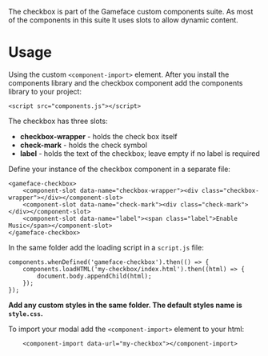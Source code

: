 The checkbox is part of the Gameface custom components suite. As most of the components in this suite It uses slots to allow dynamic content.


Usage
===================
Using the custom `<component-import>` element.
After you install the components library and the checkbox component add the components library to your project:

~~~~{.html}
<script src="components.js"></script>
~~~~

The checkbox has three slots:
- **checkbox-wrapper** - holds the check box itself
- **check-mark** - holds the check symbol
- **label** - holds the text of the checkbox; leave empty if no label is required

Define your instance of the checkbox component in a separate file:

~~~~{.html}
<gameface-checkbox>
    <component-slot data-name="checkbox-wrapper"><div class="checkbox-wrapper"></div></component-slot>
    <component-slot data-name="check-mark"><div class="check-mark"></div></component-slot>
    <component-slot data-name="label"><span class="label">Enable Music</span></component-slot>
</gameface-checkbox>
~~~~


In the same folder add the loading script in a `script.js` file:

~~~~{.js}
components.whenDefined('gameface-checkbox').then(() => {
    components.loadHTML('my-checkbox/index.html').then((html) => {
        document.body.appendChild(html);
    });
});
~~~~

**Add any custom styles in the same folder. The default styles name is `style.css`.**

To import your modal add the `<component-import>` element to your html:

~~~~{.html}
    <component-import data-url="my-checkbox"></component-import>
~~~~